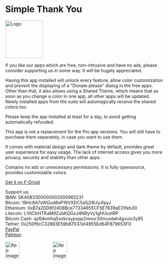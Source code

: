# Simple Thank You
<img alt="Logo" src="graphics/icon.png" width="120" />

If you like our apps which are free, non-intrusive and have no ads, please consider supporting us in some way. It will be hugely appreciated.

Having this app installed will unlock every feature, allow color customization and prevent the displaying of a "Donate please" dialog in the free apps. Other than that, it also allows using a Shared Theme, which means that as soon as you change a color in one app, all other apps will be updated. Newly installed apps from the suite will automagically receive the shared colors too.

Please keep the app installed at least for a day, to avoid getting automatically refunded.

This app is not a replacement for the Pro app versions. You will still have to purchase them separately, in case you want to use them.

It comes with material design and dark theme by default, provides great user experience for easy usage. The lack of internet access gives you more privacy, security and stability than other apps.

Contains no ads or unnecessary permissions. It is fully opensource, provides customizable colors.

<a href="https://f-droid.org/packages/com.simplemobiletools.thankyou">Get it on F-Droid</a>

Support us:  
IBAN: SK4083300000002000965231  
Bitcoin: 19Hc8A7sWGud8sP19VXDC5a5j28UyJfpyJ  
Ethereum: 0xB7a2DD6f2408Bce77334655CF5E7639aE31feb30  
Litecoin: LYACbHTKaM9ZubKQGxJ4NRyVy1gHUuztRP  
Bitcoin Cash: qz6dvmhq5vzkcsypxpp2mnur30muxdah4gvulx3y85  
Tether: 0x250f9cC32863E59b87037a14955Ed64F879653F0  
<a href="https://paypal.me/SimpleMobileTools?country.x=SK&locale.x=en_US">PayPal</a>  
<a href="https://www.patreon.com/tiborkaputa">Patreon</a>

<div style="display:flex;">
<img alt="App image" src="fastlane/metadata/android/en-US/images/phoneScreenshots/1_en-US.jpeg" width="30%">
<img alt="App image" src="fastlane/metadata/android/en-US/images/phoneScreenshots/2_en-US.jpeg" width="30%">
</div>
